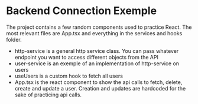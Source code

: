 ﻿# Backend Connection Exemple

The project contains a few random components used to practice React.
The most relevant files are App.tsx and everything in the services and hooks folder.

- http-service is a general http service class. You can pass whatever endpoint you want to access different objects from the API
- user-service is an exemple of an implementation of http-service on users
- useUsers is a custom hook to fetch all users
- App.tsx is the react component to show the api calls to fetch, delete, create and update a user. Creation and updates are hardcoded for the sake of practicing api calls.
